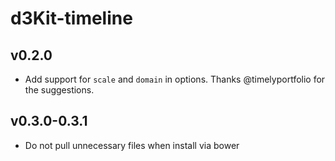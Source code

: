 # d3Kit-timeline

## v0.2.0
- Add support for ```scale``` and ```domain``` in options. Thanks @timelyportfolio for the suggestions.

## v0.3.0-0.3.1
- Do not pull unnecessary files when install via bower